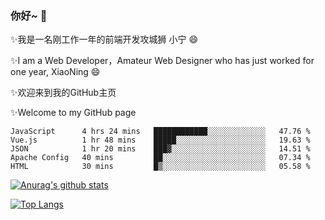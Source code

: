 ### 你好~  👋

✨我是一名刚工作一年的前端开发攻城狮 小宁 😄

✨I am a Web Developer，Amateur Web Designer who has just worked for one year, XiaoNing 😄

✨欢迎来到我的GitHub主页

✨Welcome to my GitHub page
<!--
**7148505/7148505** is a ✨ _special_ ✨ repository because its `README.md` (this file) appears on your GitHub profile.

Here are some ideas to get you started:

- 🔭 I’m currently working on ...
- 🌱 I’m currently learning ...
- 👯 I’m looking to collaborate on ...
- 🤔 I’m looking for help with ...
- 💬 Ask me about ...
- 📫 How to reach me: ...
- 😄 Pronouns: ...
- ⚡ Fun fact: ...
-->

<!--START_SECTION:waka-->
```text
JavaScript      4 hrs 24 mins   ████████████░░░░░░░░░░░░░   47.76 % 
Vue.js          1 hr 48 mins    █████░░░░░░░░░░░░░░░░░░░░   19.63 % 
JSON            1 hr 20 mins    ███▓░░░░░░░░░░░░░░░░░░░░░   14.51 % 
Apache Config   40 mins         ██░░░░░░░░░░░░░░░░░░░░░░░   07.34 % 
HTML            30 mins         █▒░░░░░░░░░░░░░░░░░░░░░░░   05.58 % 
```
<!--END_SECTION:waka-->

[![Anurag's github stats](https://github-readme-stats.vercel.app/api?username=littleCareless)](https://github.com/anuraghazra/github-readme-stats)

[![Top Langs](https://github-readme-stats.vercel.app/api/top-langs/?username=littleCareless&layout=compact)](https://github.com/anuraghazra/github-readme-stats)
